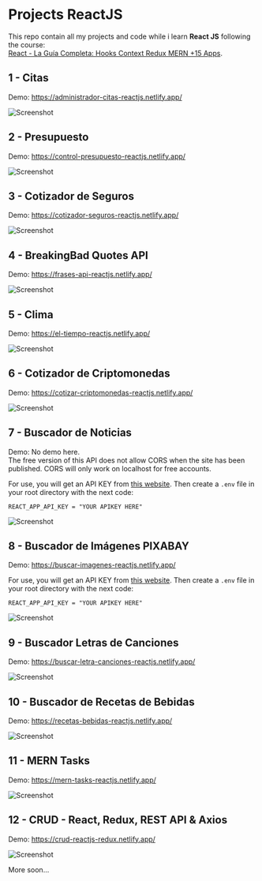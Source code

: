 # Projects ReactJS

This repo contain all my projects and code while i learn **React JS** following the course:  
[React - La Guía Completa: Hooks Context Redux MERN +15 Apps](https://www.udemy.com/course/react-de-principiante-a-experto-creando-mas-de-10-aplicaciones/).

## 1 - Citas

Demo: https://administrador-citas-reactjs.netlify.app/

![Screenshot](https://i.imgur.com/s938MCa.png)

## 2 - Presupuesto

Demo: https://control-presupuesto-reactjs.netlify.app/

![Screenshot](https://i.imgur.com/T1SwRQz.png)

## 3 - Cotizador de Seguros

Demo: https://cotizador-seguros-reactjs.netlify.app/

![Screenshot](https://i.imgur.com/j8k4LCo.png)

## 4 - BreakingBad Quotes API

Demo: https://frases-api-reactjs.netlify.app/

![Screenshot](https://i.imgur.com/8CDbkUL.png)

## 5 - Clima

Demo: https://el-tiempo-reactjs.netlify.app/

![Screenshot](https://i.imgur.com/twM1n7m.png)

## 6 - Cotizador de Criptomonedas

Demo: https://cotizar-criptomonedas-reactjs.netlify.app/

![Screenshot](https://i.imgur.com/o7Ijpgo.png)

## 7 - Buscador de Noticias

Demo: No demo here.  
The free version of this API does not allow CORS when the site has been published. CORS will only work on localhost for free accounts.  

For use, you will get an API KEY from [this website](https://newsapi.org/register). Then create a `.env` file in your root directory with the next code:  

`REACT_APP_API_KEY = "YOUR APIKEY HERE"`

![Screenshot](https://i.imgur.com/OHslanS.png)

## 8 - Buscador de Imágenes PIXABAY

Demo: https://buscar-imagenes-reactjs.netlify.app/  

For use, you will get an API KEY from [this website](https://pixabay.com/es/service/about/api/). Then create a `.env` file in your root directory with the next code:  

`REACT_APP_API_KEY = "YOUR APIKEY HERE"`

![Screenshot](https://i.imgur.com/uS9l9W2.png)

## 9 - Buscador Letras de Canciones

Demo: https://buscar-letra-canciones-reactjs.netlify.app/  

![Screenshot](https://i.imgur.com/DOKdiSO.png)

## 10 - Buscador de Recetas de Bebidas

Demo: https://recetas-bebidas-reactjs.netlify.app/  

![Screenshot](https://i.imgur.com/2Ji3fTp.png)

## 11 - MERN Tasks

Demo: https://mern-tasks-reactjs.netlify.app/

![Screenshot](https://i.imgur.com/7ar1FQQ.png)

## 12 - CRUD - React, Redux, REST API & Axios

Demo: https://crud-reactjs-redux.netlify.app/

![Screenshot](https://i.imgur.com/dtJSP9O.png)

More soon...